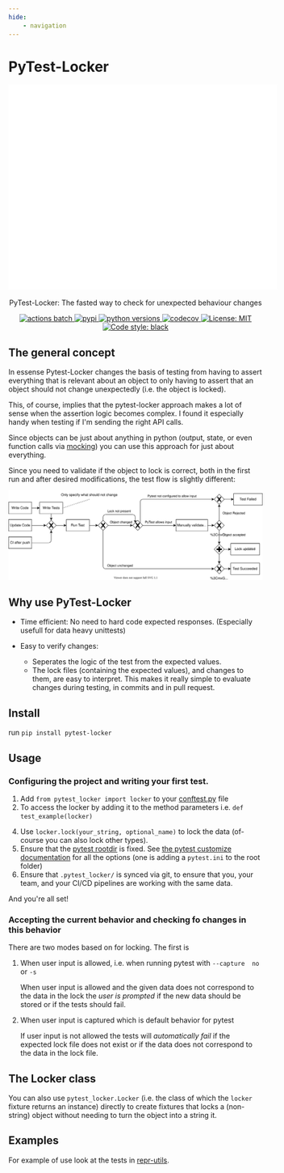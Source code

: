 ```yaml
---
hide:
    - navigation
---
```

# PyTest-Locker

<div style="width: 400pt; margin: 0 auto">
    <img src="/assets/images/example.svg" style="max-width: 100%;" alt="Example">
</div>

<p align="center">
    PyTest-Locker: The fasted way to check for unexpected behaviour changes
</p>

<p align="center">
    <a href="https://github.com/Luttik/pytest-locker/actions?query=workflow%3ACI+branch%3Amaster">
        <img src="https://github.com/luttik/pytest-locker/workflows/CI/badge.svg" alt="actions batch">
    </a>
    <a href="https://pypi.org/project/pytest-locker/">
        <img src="https://badge.fury.io/py/pytest-locker.svg" alt="pypi">
    </a>
    <a href="https://pypi.org/project/pytest-locker/">
        <img src="https://shields.io/pypi/pyversions/pytest-locker" alt="python versions">
    </a>
    <a href="https://codecov.io/gh/luttik/pytest-locker">
        <img src="https://codecov.io/gh/Luttik/pytest-locker/branch/master/graph/badge.svg" alt="codecov">
    </a>
    <a href="https://xgithub.com/Luttik/pytest-locker/blob/master/LICENSE">
        <img src="https://shields.io/github/license/luttik/pytest-locker" alt="License: MIT">
    </a>
    <a href="https://github.com/psf/black">
        <img src="https://img.shields.io/badge/code%20style-black-000000.svg" alt="Code style: black">
    </a>
</p>

## The general concept
In essense Pytest-Locker changes the basis of testing from having to assert everything that is relevant about an object
to only having to assert that an object should not change unexpectedly (i.e. the object is locked). 

This, of course, implies that the pytest-locker approach makes a lot of sense 
when the assertion logic becomes complex. I found it especially handy when testing if I'm sending the right API calls.

Since objects can be just about anything in python 
(output, state, or even function calls via [mocking](https://docs.python.org/3/library/unittest.mock.html))
you can use this approach for just about everything.

Since you need to validate if the object to lock is correct, both in the first run and after desired modifications,
the test flow is slightly different:

<img class="invert-in-dark-mode" src="/assets/images/pytest-locker-diagram.svg" alt="pytest-locker's flow diagram"/>


## Why use PyTest-Locker

- Time efficient: No need to hard code expected responses. (Especially usefull for data heavy unittests)
- Easy to verify changes:

    - Seperates the logic of the test from the expected values.
    - The lock files (containing the expected values), and changes to them, are easy to interpret. This makes it really
      simple to evaluate changes during testing, in commits and in pull request.

## Install

run `pip install pytest-locker`

## Usage

### Configuring the project and writing your first test.

1. Add `from pytest_locker import locker` to your
   [conftest.py](https://docs.pytest.org/en/2.7.3/plugins.html?highlight=re)
   file
2. To access the locker by adding it to the method parameters i.e. `def test_example(locker)`

[comment]: <> (Also write todo for non-string types.)

4. Use `locker.lock(your_string, optional_name)` to lock the data (of-course you can also lock other types).
5. Ensure that the [pytest rootdir](https://docs.pytest.org/en/latest/customize.html) is fixed.
     See [the pytest customize documentation](https://docs.pytest.org/en/latest/customize.html) for all the options (one
     is adding a `pytest.ini` to the root folder)
6. Ensure that `.pytest_locker/` is synced via git, to ensure that you, your team, and your CI/CD pipelines are working
   with the same data.

And you're all set!

### Accepting the current behavior and checking fo changes in this behavior

There are two modes based on for locking. The first is

1. When user input is allowed, i.e. when running pytest with
   `--capture  no` or `-s`

     When user input is allowed and the given data does not correspond to the data in the lock the *user is prompted* if
     the new data should be stored or if the tests should fail.

2. When user input is captured which is default behavior for pytest

     If user input is not allowed the tests will *automatically fail* if the expected lock file does not exist or if the
     data does not correspond to the data in the lock file.

## The Locker class

You can also use `pytest_locker.Locker` (i.e. the class of which the
`locker` fixture returns an instance) directly to create fixtures that locks a (non-string) object without needing to
turn the object into a string it.

## Examples

For example of use look at the tests in
[repr-utils](https://github.com/Luttik/repr-utils).
